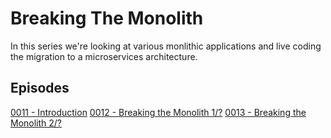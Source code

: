 # Breaking The Monolith

In this series we're looking at various monlithic applications and live coding the migration to a microservices architecture.

## Episodes

[0011 - Introduction](../episodes/0011/README.md)
[0012 - Breaking the Monolith 1/?](../episodes/0012/README.md)
[0013 - Breaking the Monolith 2/?](../episodes/0013/README.md)